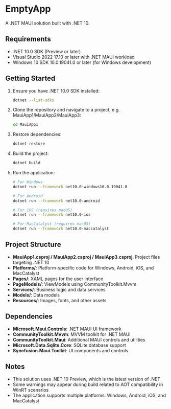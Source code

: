 # EmptyApp

A .NET MAUI solution built with .NET 10.

## Requirements

- .NET 10.0 SDK (Preview or later)
- Visual Studio 2022 17.10 or later with .NET MAUI workload
- Windows 10 SDK 10.0.19041.0 or later (for Windows development)

## Getting Started

1. Ensure you have .NET 10.0 SDK installed:
   ```bash
   dotnet --list-sdks
   ```

2. Clone the repository and navigate to a project, e.g. MauiApp1/MauiApp2/MauiApp3:
   ```bash
   cd MauiApp1
   ```

3. Restore dependencies:
   ```bash
   dotnet restore
   ```

4. Build the project:
   ```bash
   dotnet build
   ```

5. Run the application:
   ```bash
   # For Windows
   dotnet run --framework net10.0-windows10.0.19041.0
   
   # For Android
   dotnet run --framework net10.0-android
   
   # For iOS (requires macOS)
   dotnet run --framework net10.0-ios
   
   # For MacCatalyst (requires macOS)
   dotnet run --framework net10.0-maccatalyst
   ```

## Project Structure

- **MauiApp1.csproj / MauiApp2.csproj / MauiApp3.csproj**: Project files targeting .NET 10
- **Platforms/**: Platform-specific code for Windows, Android, iOS, and MacCatalyst
- **Pages/**: XAML pages for the user interface
- **PageModels/**: ViewModels using CommunityToolkit.Mvvm
- **Services/**: Business logic and data services
- **Models/**: Data models
- **Resources/**: Images, fonts, and other assets

## Dependencies

- **Microsoft.Maui.Controls**: .NET MAUI UI framework
- **CommunityToolkit.Mvvm**: MVVM toolkit for .NET MAUI
- **CommunityToolkit.Maui**: Additional MAUI controls and utilities
- **Microsoft.Data.Sqlite.Core**: SQLite database support
- **Syncfusion.Maui.Toolkit**: UI components and controls

## Notes

- This solution uses .NET 10 Preview, which is the latest version of .NET
- Some warnings may appear during build related to AOT compatibility in WinRT scenarios
- The application supports multiple platforms: Windows, Android, iOS, and MacCatalyst
